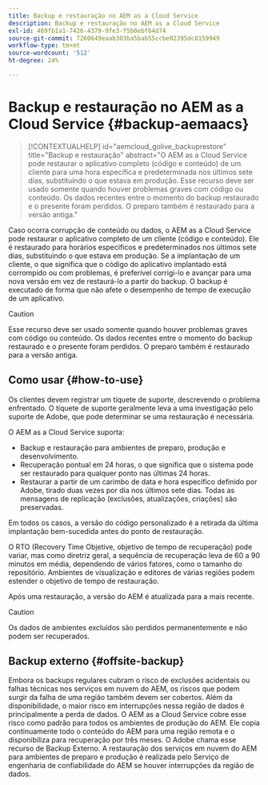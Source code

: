 ```yaml
---
title: Backup e restauração no AEM as a Cloud Service
description: Backup e restauração no AEM as a Cloud Service
exl-id: 469fb1a1-7426-4379-9fe3-f5b0ebf64d74
source-git-commit: 7260649eaab303ba5bab55ccbe02395dc8159949
workflow-type: tm+mt
source-wordcount: '512'
ht-degree: 24%

---
```



# Backup e restauração no AEM as a Cloud Service {#backup-aemaacs}

>[!CONTEXTUALHELP]
>id="aemcloud_golive_backuprestore"
>title="Backup e restauração"
>abstract="O AEM as a Cloud Service pode restaurar o aplicativo completo (código e conteúdo) de um cliente para uma hora específica e predeterminada nos últimos sete dias, substituindo o que estava em produção. Esse recurso deve ser usado somente quando houver problemas graves com código ou conteúdo. Os dados recentes entre o momento do backup restaurado e o presente foram perdidos. O preparo também é restaurado para a versão antiga."

Caso ocorra corrupção de conteúdo ou dados, o AEM as a Cloud Service pode restaurar o aplicativo completo de um cliente (código e conteúdo). Ele é restaurado para horários específicos e predeterminados nos últimos sete dias, substituindo o que estava em produção.
Se a implantação de um cliente, o que significa que o código do aplicativo implantado está corrompido ou com problemas, é preferível corrigi-lo e avançar para uma nova versão em vez de restaurá-lo a partir do backup. O backup é executado de forma que não afete o desempenho de tempo de execução de um aplicativo.

>[!CAUTION]
>
>Esse recurso deve ser usado somente quando houver problemas graves com código ou conteúdo. Os dados recentes entre o momento do backup restaurado e o presente foram perdidos. O preparo também é restaurado para a versão antiga.

## Como usar {#how-to-use}

Os clientes devem registrar um tíquete de suporte, descrevendo o problema enfrentado. O tíquete de suporte geralmente leva a uma investigação pelo suporte de Adobe, que pode determinar se uma restauração é necessária.

O AEM as a Cloud Service suporta:

* Backup e restauração para ambientes de preparo, produção e desenvolvimento.
* Recuperação pontual em 24 horas, o que significa que o sistema pode ser restaurado para qualquer ponto nas últimas 24 horas.
* Restaurar a partir de um carimbo de data e hora específico definido por Adobe, tirado duas vezes por dia nos últimos sete dias. Todas as mensagens de replicação (exclusões, atualizações, criações) são preservadas.

Em todos os casos, a versão do código personalizado é a retirada da última implantação bem-sucedida antes do ponto de restauração.

O RTO (Recovery Time Objetive, objetivo de tempo de recuperação) pode variar, mas como diretriz geral, a sequência de recuperação leva de 60 a 90 minutos em média, dependendo de vários fatores, como o tamanho do repositório. Ambientes de visualização e editores de várias regiões podem estender o objetivo de tempo de restauração.

Após uma restauração, a versão do AEM é atualizada para a mais recente.

>[!CAUTION]
>
>Os dados de ambientes excluídos são perdidos permanentemente e não podem ser recuperados.

## Backup externo {#offsite-backup}

Embora os backups regulares cubram o risco de exclusões acidentais ou falhas técnicas nos serviços em nuvem do AEM, os riscos que podem surgir da falha de uma região também devem ser cobertos. Além da disponibilidade, o maior risco em interrupções nessa região de dados é principalmente a perda de dados.
O AEM as a Cloud Service cobre esse risco como padrão para todos os ambientes de produção do AEM. Ele copia continuamente todo o conteúdo do AEM para uma região remota e o disponibiliza para recuperação por três meses. O Adobe chama esse recurso de Backup Externo.
A restauração dos serviços em nuvem do AEM para ambientes de preparo e produção é realizada pelo Serviço de engenharia de confiabilidade do AEM se houver interrupções da região de dados.
